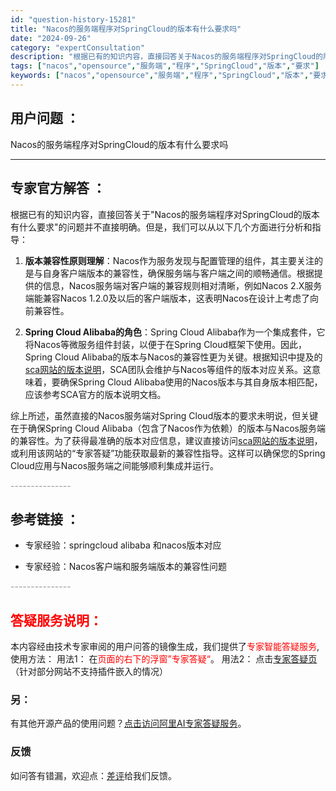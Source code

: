 ```yaml
---
id: "question-history-15281"
title: "Nacos的服务端程序对SpringCloud的版本有什么要求吗"
date: "2024-09-26"
category: "expertConsultation"
description: "根据已有的知识内容，直接回答关于Nacos的服务端程序对SpringCloud的版本有什么要求的问题并不直接明确。但是，我们可以从以下几个方面进行分析和指导：1. **版本兼容性原则理解**：Nacos作为服务发现与配置管理的组件，其主要关注的是与自身客户端版本的兼容性，确保服务端与客户端之间的顺畅"
tags: ["nacos","opensource","服务端","程序","SpringCloud","版本","要求"]
keywords: ["nacos","opensource","服务端","程序","SpringCloud","版本","要求"]
---
```


## 用户问题 ： 
 Nacos的服务端程序对SpringCloud的版本有什么要求吗  

---------------
## 专家官方解答 ：

根据已有的知识内容，直接回答关于"Nacos的服务端程序对SpringCloud的版本有什么要求"的问题并不直接明确。但是，我们可以从以下几个方面进行分析和指导：

1. **版本兼容性原则理解**：Nacos作为服务发现与配置管理的组件，其主要关注的是与自身客户端版本的兼容性，确保服务端与客户端之间的顺畅通信。根据提供的信息，Nacos服务端对客户端的兼容规则相对清晰，例如Nacos 2.X服务端能兼容Nacos 1.2.0及以后的客户端版本，这表明Nacos在设计上考虑了向前兼容性。

2. **Spring Cloud Alibaba的角色**：Spring Cloud Alibaba作为一个集成套件，它将Nacos等微服务组件封装，以便于在Spring Cloud框架下使用。因此，Spring Cloud Alibaba的版本与Nacos的兼容性更为关键。根据知识中提及的[sca网站的版本说明](https://sca.aliyun.com/docs/2023/overview/version-explain/?spm=5176.29160081.0.0.74805a752XWBvK)，SCA团队会维护与Nacos等组件的版本对应关系。这意味着，要确保Spring Cloud Alibaba使用的Nacos版本与其自身版本相匹配，应该参考SCA官方的版本说明文档。

综上所述，虽然直接的Nacos服务端对Spring Cloud版本的要求未明说，但关键在于确保Spring Cloud Alibaba（包含了Nacos作为依赖）的版本与Nacos服务端的兼容性。为了获得最准确的版本对应信息，建议直接访问[sca网站的版本说明](https://sca.aliyun.com/docs/2023/overview/version-explain/?spm=5176.29160081.0.0.74805a752XWBvK)，或利用该网站的“专家答疑”功能获取最新的兼容性指导。这样可以确保您的Spring Cloud应用与Nacos服务端之间能够顺利集成并运行。


<font color="#949494">---------------</font> 


## 参考链接 ：

* 专家经验：springcloud alibaba 和nacos版本对应 
 
 * 专家经验：Nacos客户端和服务端版本的兼容性问题 


 <font color="#949494">---------------</font> 
 


## <font color="#FF0000">答疑服务说明：</font> 

本内容经由技术专家审阅的用户问答的镜像生成，我们提供了<font color="#FF0000">专家智能答疑服务</font>,使用方法：
用法1： 在<font color="#FF0000">页面的右下的浮窗”专家答疑“</font>。
用法2： 点击[专家答疑页](https://answer.opensource.alibaba.com/docs/intro)（针对部分网站不支持插件嵌入的情况）
### 另：


有其他开源产品的使用问题？[点击访问阿里AI专家答疑服务](https://answer.opensource.alibaba.com/docs/intro)。
### 反馈
如问答有错漏，欢迎点：[差评](https://ai.nacos.io/user/feedbackByEnhancerGradePOJOID?enhancerGradePOJOId=15301)给我们反馈。

